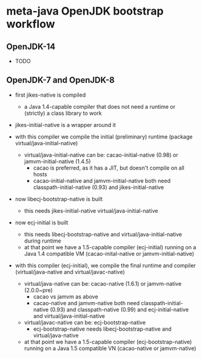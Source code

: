 # meta-java OpenJDK bootstrap workflow #

## OpenJDK-14 ##

 * TODO

## OpenJDK-7 and OpenJDK-8 ##

* first jikes-native is compiled
  * a Java 1.4-capable compiler that does not need a runtime or
    (strictly) a class library to work
* jikes-initial-native is a wrapper around it

* with this compiler we compile the initial (preliminary)
  runtime (package virtual/java-initial-native)
  * virtual/java-initial-native can be: cacao-initial-native (0.98)
    or jamvm-initial-native (1.4.5)
    * cacao is preferred, as it has a JIT, but doesn't compile
      on all hosts
    * cacao-initial-native and jamvm-initial-native both need
      classpath-initial-native (0.93) and jikes-initial-native

* now libecj-bootstrap-native is built
  * this needs jikes-initial-native virtual/java-initial-native
* now ecj-initial is built
  * this needs libecj-bootstrap-native and
    virtual/java-initial-native during runtime
  * at that point we have a 1.5-capable compiler (ecj-initial)
    running on a Java 1.4 compatible VM (cacao-inital-native
    or jamvm-initial-native)

* with this compiler (ecj-initial), we compile the final runtime
  and compiler (virtual/java-native and virtual/javac-native)
  * virtual/java-native can be: cacao-native (1.6.1) or
    jamvm-native (2.0.0~pre)
    * cacao vs jamvm as above
    * cacao-native and jamvm-native both need
      classpath-initial-native (0.93) and classpath-native (0.99)
      and ecj-initial-native and virtual/java-initial-native
  * virtual/javac-native can be: ecj-bootstrap-native
    * ecj-bootstrap-native needs libecj-bootstrap-native
      and virtual/java-native
  * at that point we have a 1.5-capable compiler (ecj-bootstrap-native)
    running on a Java 1.5 compatible VN (cacao-native or
    jamvm-native)
